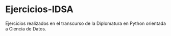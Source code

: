 # Ejercicios-IDSA

Ejercicios realizados en el transcurso de la Diplomatura en Python orientada a Ciencia de Datos.
